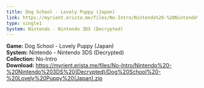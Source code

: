 ```yaml
---
title: Dog School - Lovely Puppy (Japan)
link: https://myrient.erista.me/files/No-Intro/Nintendo%20-%20Nintendo%203DS%20(Decrypted)/Dog%20School%20-%20Lovely%20Puppy%20(Japan).zip
type: single1
System: Nintendo - Nintendo 3DS (Decrypted)
---
```

<b>Game:</b> Dog School - Lovely Puppy (Japan)<br>
<b>System:</b> Nintendo - Nintendo 3DS (Decrypted)<br>
<b>Collection:</b> No-Intro<br>
<b>Download:</b> https://myrient.erista.me/files/No-Intro/Nintendo%20-%20Nintendo%203DS%20(Decrypted)/Dog%20School%20-%20Lovely%20Puppy%20(Japan).zip